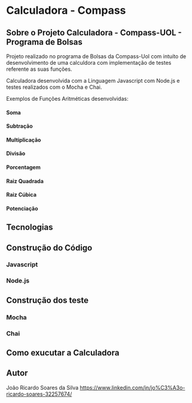 # Calculadora - Compass


## Sobre o Projeto Calculadora - Compass-UOL - Programa de Bolsas

Projeto realizado no programa de Bolsas da Compass-Uol com intuíto de desenvolvimento de uma calculdora com implementação de testes referente as suas funções.

Calculadora desenvolvida com a Linguagem Javascript com Node.js e testes realizados com o Mocha e Chai.

Exemplos de Funções Aritméticas desenvolvidas:

#### Soma
#### Subtração
#### Multiplicação
#### Divisão
#### Porcentagem
#### Raiz Quadrada
#### Raiz Cúbica
#### Potenciação


## Tecnologias

## Construção do Código

### Javascript
### Node.js

## Construção dos teste

### Mocha
### Chai


## Como exucutar a Calculadora




## Autor

João Ricardo Soares da Silva
https://www.linkedin.com/in/jo%C3%A3o-ricardo-soares-32257674/